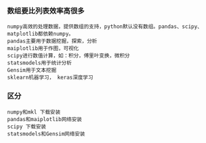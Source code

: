 ### 数组要比列表效率高很多
    numpy高效的处理数据，提供数组的支持，python默认没有数组。pandas、scipy、matplotlib都依赖numpy。
    pandas主要用于数据挖掘，探索，分析
    maiplotlib用于作图，可视化
    scipy进行数值计算，如：积分，傅里叶变换，微积分
    statsmodels用于统计分析
    Gensim用于文本挖掘
    sklearn机器学习， keras深度学习

### 区分
    numpy和mkl 下载安装
    pandas和maiplotlib网络安装
    scipy 下载安装
    statsmodels和Gensim网络安装
